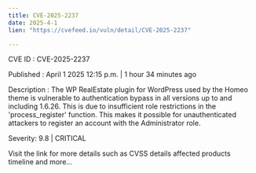 ```yaml
---
title: CVE-2025-2237
date: 2025-4-1
lien: "https://cvefeed.io/vuln/detail/CVE-2025-2237"

---
```


CVE ID : CVE-2025-2237
 
Published :  April 1
2025
12:15 p.m. | 1 hour
34 minutes ago
 
Description : The WP RealEstate plugin for WordPress
used by the Homeo theme
is vulnerable to authentication bypass in all versions up to
and including
1.6.26. This is due to insufficient role restrictions in the 'process_register' function. This makes it possible for unauthenticated attackers to register an account with the Administrator role.
 
Severity: 9.8 | CRITICAL
 
Visit the link for more details
such as CVSS details
affected products
timeline
and more...

